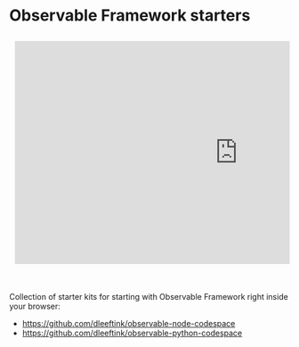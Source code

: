 # Observable Framework starters


<svg width="960" height="850">
    <foreignObject x="10" y="10" width="800" height="800">
      <body xmlns="http://www.w3.org/1999/xhtml">
        <iframe src="https://observablehq.com/framework/" style="border:0px #ffffff none;" name="myiFrame" scrolling="no" frameborder="0" marginheight="0px" marginwidth="0px" height="400px" width="100%" allowfullscreen></iframe>
      </body>
    </foreignObject>
</svg>

Collection of starter kits for starting with Observable Framework right inside your browser:

- https://github.com/dleeftink/observable-node-codespace
- https://github.com/dleeftink/observable-python-codespace

